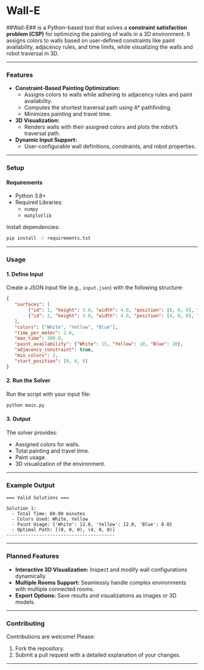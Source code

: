 # Wall-E
##Wall-E## is a Python-based tool that solves a **constraint satisfaction problem (CSP)** for optimizing the painting of walls in a 3D environment. It assigns colors to walls based on user-defined constraints like paint availability, adjacency rules, and time limits, while visualizing the walls and robot traversal in 3D.

---

### **Features**
- **Constraint-Based Painting Optimization:**
  - Assigns colors to walls while adhering to adjacency rules and paint availability.
  - Computes the shortest traversal path using A* pathfinding.
  - Minimizes painting and travel time.
- **3D Visualization:**
  - Renders walls with their assigned colors and plots the robot’s traversal path.
- **Dynamic Input Support:**
  - User-configurable wall definitions, constraints, and robot properties.

---

### **Setup**

#### **Requirements**
- Python 3.8+
- Required Libraries:
  - `numpy`
  - `matplotlib`

Install dependencies:
```bash
pip install -r requirements.txt
```

---

### **Usage**

#### **1. Define Input**
Create a JSON input file (e.g., `input.json`) with the following structure:
```json
{
   "surfaces": [
        {"id": 1, "height": 3.0, "width": 4.0, "position": [0, 0, 0], "orientation": "vertical-x"},
        {"id": 2, "height": 3.0, "width": 4.0, "position": [4, 0, 0], "orientation": "vertical-y"}
   ],
   "colors": ["White", "Yellow", "Blue"],
   "time_per_meter": 2.0,
   "max_time": 300.0,
   "paint_availability": {"White": 15, "Yellow": 10, "Blue": 10},
   "adjacency_constraint": true,
   "min_colors": 2,
   "start_position": [0, 0, 0]
}
```

#### **2. Run the Solver**
Run the script with your input file:
```bash
python main.py
```

#### **3. Output**
The solver provides:
- Assigned colors for walls.
- Total painting and travel time.
- Paint usage.
- 3D visualization of the environment.

---

### **Example Output**
```plaintext
=== Valid Solutions ===

Solution 1:
  - Total Time: 60.00 minutes
  - Colors Used: White, Yellow
  - Paint Usage: {'White': 12.0, 'Yellow': 12.0, 'Blue': 0.0}
  - Optimal Path: [(0, 0, 0), (4, 0, 0)]
----------------------------------------
```

---

### **Planned Features**
- **Interactive 3D Visualization:** Inspect and modify wall configurations dynamically.
- **Multiple Rooms Support:** Seamlessly handle complex environments with multiple connected rooms.
- **Export Options:** Save results and visualizations as images or 3D models.

---

### **Contributing**
Contributions are welcome! Please:
1. Fork the repository.
2. Submit a pull request with a detailed explanation of your changes.

---

